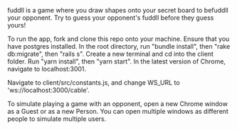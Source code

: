fuddll is a game where you draw shapes onto your secret board to befuddll your opponent. Try to guess your opponent's fuddll before they guess yours!

To run the app, fork and clone this repo onto your machine. Ensure that you have postgres installed. In the root directory, run "bundle install", then "rake db:migrate", then "rails s". Create a new terminal and cd into the client folder. Run "yarn install", then "yarn start". In the latest version of Chrome, navigate to localhost:3001. 

Navigate to client/src/constants.js, and change WS_URL to 'ws://localhost:3000/cable'.

To simulate playing a game with an opponent, open a new Chrome window as a Guest or as a new Person. You can open multiple windows as different people to simulate multiple users. 
